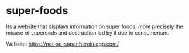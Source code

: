 # super-foods
 Its a website that displays information on super foods, 
 more precisely the misuse of superoods and destruction led by it due to consumerism.
 
 
 
 Website: https://not-so-super.herokuapp.com/
